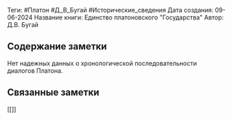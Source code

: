 Теги: #Платон #Д_В_Бугай #Исторические_сведения
Дата создания: 09-06-2024
Название книги: Единство платоновского "Государства"
Автор: Д.В. Бугай
## Содержание заметки
Нет надежных данных о хронологической последовательности диалогов Платона.
## Связанные заметки
[[]]

